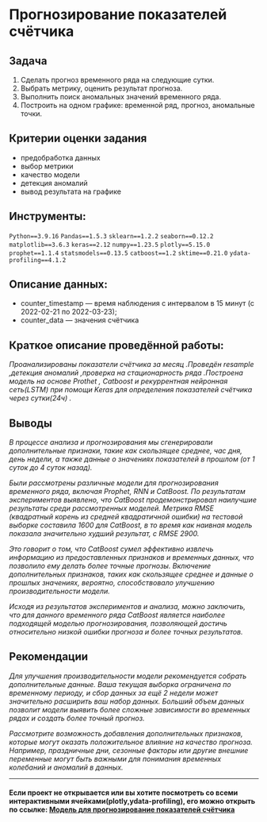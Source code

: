 # Прогнозирование показателей счётчика

## Задача 

1. Сделать прогноз временного ряда на следующие сутки. 
2. Выбрать метрику, оценить результат прогноза. 
3. Выполнить поиск аномальных значений временного ряда.
4. Построить на одном графике: временной ряд, прогноз, аномальные точки. 

## Критерии оценки задания

- предобработка данных
- выбор метрики
- качество модели
- детекция аномалий
- вывод результата на графике

## Инструменты:
`Python==3.9.16`
`Pandas==1.5.3`
`sklearn==1.2.2`
`seaborn==0.12.2`
`matplotlib==3.6.3`
`keras==2.12`
`numpy==1.23.5`
`plotly==5.15.0`
`prophet==1.1.4`
`statsmodels==0.13.5`
`catboost==1.2`
`sktime==0.21.0`
`ydata-profiling==4.1.2`

## Описание данных:

- counter_timestamp — время наблюдения с интервалом в 15 минут (с 2022-02-21 по 2022-03-23);
- counter_data — значения счётчика 

## Краткое описание проведённой работы:
<i> 
Проанализированы показатели счётчика за месяц .Проведён resample ,детекция аномалий ,проверка на стационарность ряда .Построена модель на основе Prothet , Catboost и рекуррентная нейронная сеть(LSTM) при помощи Keras для определения показателей счётчика через сутки(24ч) .</i>

## Выводы
<i>В процессе анализа и прогнозирования мы сгенерировали дополнительные признаки, такие как скользящее среднее, час дня, день недели, а также данные о значениях показателей в прошлом (от 1 суток до 4 суток назад).

Были рассмотрены различные модели для прогнозирования временного ряда, включая Prophet, RNN и CatBoost. По результатам экспериментов выявлено, что CatBoost продемонстрировал наилучшие результаты среди рассмотренных моделей. Метрика RMSE (квадратный корень из средней квадратичной ошибки) на тестовой выборке составила 1600 для CatBoost, в то время как наивная модель показала значительно худший результат, с RMSE 2900.

Это говорит о том, что CatBoost сумел эффективно извлечь информацию из предоставленных признаков и временных данных, что позволило ему делать более точные прогнозы. Включение дополнительных признаков, таких как скользящее среднее и данные о прошлых значениях, вероятно, способствовало улучшению производительности модели.

Исходя из результатов экспериментов и анализа, можно заключить, что для данного временного ряда CatBoost является наиболее подходящей моделью прогнозирования, позволяющей достичь относительно низкой ошибки прогноза и более точных результатов.</i>

## Рекомендации
<i>Для улучшения производительности модели рекомендуется собрать дополнительные данные. Ваша текущая выборка ограничена по временному периоду, и сбор данных за ещё 2 недели может значительно расширить ваш набор данных. Больший объем данных позволит модели выявить более сложные зависимости во временных рядах и создать более точный прогноз.

Рассмотрите возможность добавления дополнительных признаков, которые могут оказать положительное влияние на качество прогноза. Например, праздничные дни, сезонные факторы или другие внешние переменные могут быть важными для понимания временных колебаний и аномалий в данных.
</i>

---

#### Если проект не открывается или вы хотите посмотреть со всеми интерактивными ячейками(plotly,ydata-profiling), его можно открыть по ссылке: <a href='https://nbviewer.org/github/verydirtyhands/taxi_counter/blob/main/t1f.ipynb'>Модель для прогнозирование показателей счётчика</a>
